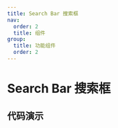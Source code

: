 ```yaml
---
title: Search Bar 搜索框
nav:
  order: 2
  title: 组件
group:
  title: 功能组件
  order: 2
---
```


# Search Bar 搜索框

## 代码演示

<code src='./demo/index.tsx' title='基础' />
